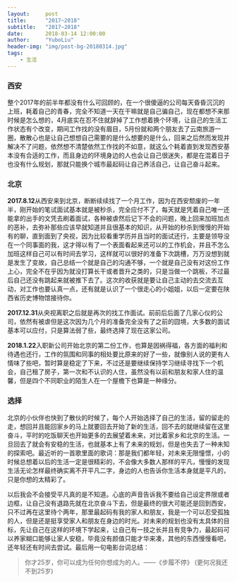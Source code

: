 ```yaml
---
layout:     post
title:      "2017~2018"
subtitle:   "2017~2018"
date:       2018-03-14 12:00:00
author:     "YuboLiu"
header-img: "img/post-bg-20180314.jpg"
tags:
    - 生活
---
```


### 西安

整个2017年的前半年都没有什么可回顾的，在一个很傻逼的公司每天昏昏沉沉的上班，耗着自己的青春，完全不知道一天在干嘛就是自己骗自己，现在都想不来那时候是怎么想的，4月底实在忍不住就辞掉了工作想着换个环境，让自己的生活工作状态有个改变，期间工作找的没有眉目，5月份就和两个朋友去了云南旅游一圈，散散心也是让自己想想自己需要的是什么想要的是什么，回来之后然而发现并解决不了问题，依然想不清楚依然工作找的不如意，就这么个耗着直到发现西安基本没有合适的工作，而且身边的环境身边的人也会让自己很迷失，都是在混着日子也没有什么规划，那就只能换个城市最起码让自己养活自己，让自己奋斗起来。

### 北京
**2017.8.12**从西安来到北京，断断续续找了一个月工作，因为在西安颓废的一年半，刚开始的笔试面试基本就是被秒杀，完全应付不了，每天就是凭着自己唯一还能拿的出手的文凭去刷着面试，各种被虐然后记下不会的问题，晚上回来加班加点的恶补，去弥补那些应该早就知道并且很基本的知识，从开始的秒杀到慢慢的开始有的聊，直到面到了央视，因为比较看重学历并且当时的面试还行，主要是领导没在一个同事面的我，这才得以有了一个表面看起来还可以的工作机会，并且不怎么加班这样自己可以有时间去学习，这样就可以很好的准备下次跳槽，万万没想到就是发生了变故，自己总结一个就是自己的沟通不够，一个就是自己没有对这份工作上心，完全不在乎因为就没打算长干或者晋升之类的，只是当做一个跳板，不过最后自己还没有跳起来就被推下去了。这次的收获就是要让自己主动的去交流去互动，对工作也要认真一点，还有就是认识了一个很走心的小姐姐，以后一定要在陕西省历史博物馆接待你。

**2017.12.31**从央视离职之后就是再次的找工作面试。前前后后面了几家心仪的公司，依然有被虐但是这次因为几个月的准备完全没有了之前的囧境，大多数的面试基本可以应付，只是算法弱了些，最终选择了现在这家公司。

**2018.1.22**入职新公司开始北京的第二份工作，也算是因祸得福，各方面的福利和待遇也还行，工作的氛围和同事的相处要比原来的好了一些，就像别人说的更有人情味了些吧，暂时算是稳定了下来，不过还是要继续保持学习继续寻找下一个机会，自己租了房子，第一次和不认识的人住，虽然没有以前和朋友和家人住的温馨，但是四个不同职业的陌生人在一个屋檐下也算是一种缘分。

### 选择

北京的小伙伴也快到了散伙的时候了，每个人开始选择了自己的生活，留的留走的走，想回并且能回家乡的马上就要回去开始了新的生活，回不去的就继续留在这里奋斗，平时的吃饭聊天也开始更多的去展望着未来，对比着家乡和北京的生活。一旦回去了就会有安稳的生活，也就基本上有了未来的规划，但是也失去了一种未知的探索吧。最近听的一首歌里面的歌词：那是我们都年轻，对未来无限憧憬，小的时候总想着以后的生活一定是很精彩的，不会像大多数人那样的平凡，慢慢的发现生活无论怎样最终确实离不开平凡二字，身边的人也告诉你生活本身就是平凡的，只是你想的太精彩了。

以后我会不会接受平凡真的是不知道。心底的声音告诉我不要给自己设定界限或者边框，让自己没有退路先就在北京奋斗下去，但是最终的很大可能还是回到西安，只不过再在这里待个两年，那里最起码有我的家人和朋友，我是一个可以忍受孤独的人，但是还是挺享受家人和朋友在身边的时光。对未来的规划也没有太具体的目标，先让自己在这样的环境下学起来，让自己有一技之长并且有竞争力，最起码可以养家糊口能够让家人安稳，毕竟没有颜值只能才华来凑，其他的东西慢慢看吧，还年轻还有时间去尝试。最后用一句电影台词总结：

>你才25岁，你可以成为任何你想成为的人。——《步履不停》 (更何况我还不到25岁)